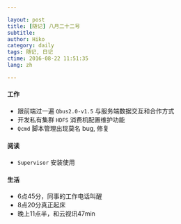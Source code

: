 ```yaml
---

layout: post  
title: [随记] 八月二十二号  
subtitle:   
author: Hiko  
category: daily
tags: 随记, 日记  
ctime: 2016-08-22 11:51:35  
lang: zh  

---
```


#### 工作

- 跟前端过一遍 `Qbus2.0-v1.5` 与服务端数据交互和合作方式
- 开发私有集群 `HDFS` 消费机配置维护功能
- `Qcmd` 脚本管理出现莫名 bug, 修复

#### 阅读

- `Supervisor` 安装使用

#### 生活

- 6点45分，同事的工作电话叫醒
- 8点20分真正起床
- 晚上11点半，和云视讯47min
